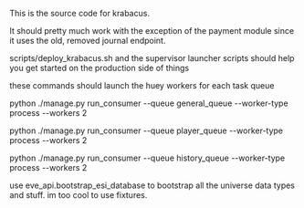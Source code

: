 This is the source code for krabacus.

It should pretty much work with the exception of the payment module since it uses the old, removed journal endpoint.

scripts/deploy_krabacus.sh and the supervisor launcher scripts should help you get started on the production side of things

these commands should launch the huey workers for each task queue

python ./manage.py run_consumer --queue general_queue --worker-type process --workers 2

python ./manage.py run_consumer --queue player_queue --worker-type process --workers 2

python ./manage.py run_consumer --queue history_queue --worker-type process --workers 2

use eve_api.bootstrap_esi_database to bootstrap all the universe data types and stuff. im too cool to use fixtures.